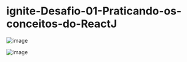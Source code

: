 # ignite-Desafio-01-Praticando-os-conceitos-do-ReactJ

![image](https://user-images.githubusercontent.com/19689413/181500608-833b92a8-3cbb-4839-a598-19b1a267c823.png)

![image](https://user-images.githubusercontent.com/19689413/181500781-81f169d4-05c7-4d88-a200-2d053bb62a68.png)
